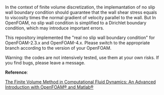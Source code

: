 In the context of finite volume discretization, the implemantation of no slip wall boundary condition should guarantee that the wall shear stress equals to viscosity times the normal gradient of velocity parallel to the wall. But In OpenFOAM, no slip wall condition is simplified to a Dirichlet boundary condition, which may introduce important errors.


This repository implemented the "real no slip wall boundary condition" for OpenFOAM-2.3.x and OpenFOAM-4.x. Please switch to the appropriate branch according to the version of your OpenFOAM. 


Warning: the codes are not intensively tested, use them at your own risks. If you find bugs, please leave a message. 


**Reference**:

[The Finite Volume Method in Computational Fluid Dynamics: An Advanced Introduction with OpenFOAM® and Matlab®](http://www.springer.com/us/book/9783319168739)
